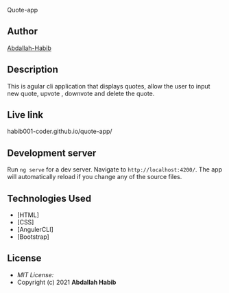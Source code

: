Quote-app
## Author

[Abdallah-Habib](https://github.com/Habib001-coder)

## Description

This is agular cli application that displays quotes, allow the user to input new quote, upvote , downvote and delete the quote. 

## Live link 
habib001-coder.github.io/quote-app/

## Development server

Run `ng serve` for a dev server. Navigate to `http://localhost:4200/`. The app will automatically reload if you change any of the source files.

## Technologies Used

* [HTML]
* [CSS]
* [AngulerCLI]
* [Bootstrap]

## License
* *MIT License:*
* Copyright (c) 2021 **Abdallah Habib**
